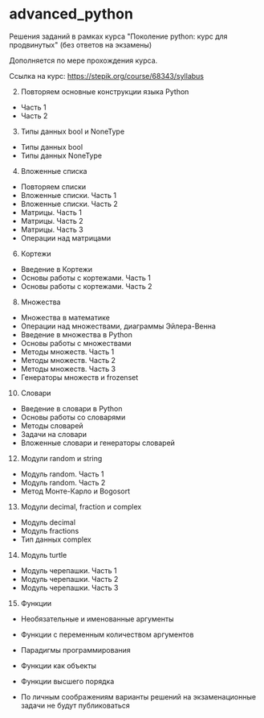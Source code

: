 # advanced_python
Решения заданий в рамках курса "Поколение python: курс для продвинутых" (без ответов на экзамены)

Дополняется по мере прохождения курса.

Ссылка на курс: https://stepik.org/course/68343/syllabus

2. Повторяем основные конструкции языка Python
- Часть 1
- Часть 2

3. Типы данных bool и NoneType
- Типы данных bool
- Типы данных NoneType

4. Вложенные списка
- Повторяем списки
- Вложенные списки. Часть 1
- Вложенные списки. Часть 2
- Матрицы. Часть 1
- Матрицы. Часть 2
- Матрицы. Часть 3
- Операции над матрицами

6. Кортежи
- Введение в Кортежи
- Основы работы с кортежами. Часть 1
- Основы работы с кортежами. Часть 2

8. Множества
- Множества в математике
- Операции над множествами, диаграммы Эйлера-Венна
- Введение в множества в Python
- Основы работы с множествами
- Методы множеств. Часть 1
- Методы множеств. Часть 2
- Методы множеств. Часть 3
- Генераторы множеств и frozenset

10. Словари
- Введение в словари в Python
- Основы работы со словарями
- Методы словарей
- Задачи на словари
- Вложенные словари и генераторы словарей

12. Модули random и string
- Модуль random. Часть 1
- Модуль random. Часть 2
- Метод Монте-Карло и Bogosort

13. Модули decimal, fraction и complex
- Модуль decimal
- Модуль fractions
- Тип данных complex

14. Модуль turtle
- Модуль черепашки. Часть 1
- Модуль черепашки. Часть 2
- Модуль черепашки. Часть 3

15. Функции
- Необязательные и именованные аргументы
- Функции с переменным количеством аргументов
- Парадигмы программирования
- Функции как объекты
- Функции высшего порядка



- По личным соображениям варианты решений на экзаменационные задачи не будут публиковаться
